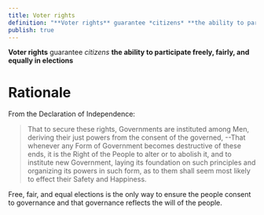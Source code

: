 ```yaml
---
title: Voter rights
definition: "**Voter rights** guarantee *citizens* **the ability to participate freely, fairly, and equally in elections**"
publish: true
---
```


**Voter rights** guarantee *citizens* **the ability to participate freely, fairly, and equally in elections**

# Rationale

From the Declaration of Independence:

> That to secure these rights, Governments are instituted among Men, deriving their just powers from the consent of the governed, --That whenever any Form of Government becomes destructive of these ends, it is the Right of the People to alter or to abolish it, and to institute new Government, laying its foundation on such principles and organizing its powers in such form, as to them shall seem most likely to effect their Safety and Happiness.

Free, fair, and equal elections is the only way to ensure the people consent to governance and that governance reflects the will of the people.
